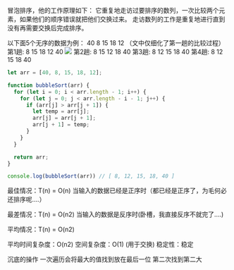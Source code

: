 冒泡排序，他的工作原理如下：
它重复地走访过要排序的数列，一次比较两个元素，如果他们的顺序错误就把他们交换过来。
走访数列的工作是重复地进行直到没有再需要交换后完成排序。

以下面5个无序的数据为例：
40 8 15 18 12 （文中仅细化了第一趟的比较过程）
第1趟: 8 15 18 12 40
![](http://my.csdn.net/uploads/201208/27/1346038661_9237.jpg)
第2趟: 8 15 12 18 40
第3趟: 8 12 15 18 40
第4趟: 8 12 15 18 40

```javascript
let arr = [40, 8, 15, 18, 12];

function bubbleSort(arr) {
  for (let i = 0; i < arr.length - 1; i++) {
    for (let j = 0; j < arr.length - i - 1; j++) {
      if (arr[j] > arr[j + 1]) {
        let temp = arr[j];
        arr[j] = arr[j + 1];
        arr[j + 1] = temp;
      }
    }
  }

  return arr;
}

console.log(bubbleSort(arr)) // [ 8, 12, 15, 18, 40 ]
```

最佳情况：T(n) = O(n)
当输入的数据已经是正序时（都已经是正序了，为毛何必还排序呢….）

最差情况：T(n) = O(n2)
当输入的数据是反序时(卧槽，我直接反序不就完了….)

平均情况：T(n) = O(n2)

平均时间复杂度：O(n2)
空间复杂度：O(1)  (用于交换)
稳定性：稳定


沉底的操作 一次遍历会将最大的值找到放在最后一位 第二次找到第二大

